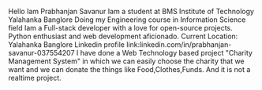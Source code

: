 Hello Iam Prabhanjan Savanur
Iam a student at BMS Institute of Technology Yalahanka Banglore
Doing my Engineering course in Information Science field
Iam a Full-stack developer with a love for open-source projects. Python enthusiast and web development aficionado.
Current Location: Yalahanka Banglore
Linkedin profile link:linkedin.com/in/prabhanjan-savanur-037554207
I have done a Web Technology based project "Charity Management System" in which we can easily choose the charity that we want
and we can donate the things like Food,Clothes,Funds. And it is not a realtime project.
